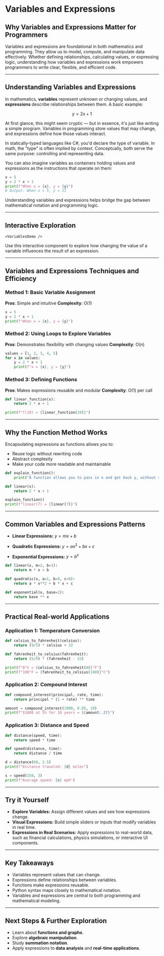 # Variables and Expressions

## Why Variables and Expressions Matter for Programmers

Variables and expressions are foundational in both mathematics and programming. They allow us to model, compute, and manipulate data effectively. Whether defining relationships, calculating values, or expressing logic, understanding how variables and expressions work empowers programmers to write clear, flexible, and efficient code.

---

## Understanding Variables and Expressions

In mathematics, **variables** represent unknown or changing values, and **expressions** describe relationships between them. A basic example:

$$
y = 2x + 1
$$

At first glance, this might seem cryptic — but in essence, it's just like writing a simple program. Variables in programming store values that may change, and expressions define how those values interact.

In statically-typed languages like C#, you'd declare the type of variable. In math, the "type" is often implied by context. Conceptually, both serve the same purpose: controlling and representing data.

You can also imagine variables as containers holding values and expressions as the instructions that operate on them:

```python
x = 5
y = 2 * x + 1
print(f"When x = {x}, y = {y}")
# Output: When x = 5, y = 11
```

Understanding variables and expressions helps bridge the gap between mathematical notation and programming logic.

---

## Interactive Exploration

```
<VariablesDemo />
```

Use this interactive component to explore how changing the value of a variable influences the result of an expression.

---

## Variables and Expressions Techniques and Efficiency

### Method 1: Basic Variable Assignment

**Pros**: Simple and intuitive
**Complexity**: O(1)

```python
x = 5
y = 2 * x + 1
print(f"When x = {x}, y = {y}")
```

### Method 2: Using Loops to Explore Variables

**Pros**: Demonstrates flexibility with changing values
**Complexity**: O(n)

```python
values = [1, 2, 3, 4, 5]
for x in values:
    y = 2 * x + 1
    print(f"x = {x}, y = {y}")
```

### Method 3: Defining Functions

**Pros**: Makes expressions reusable and modular
**Complexity**: O(1) per call

```python
def linear_function(x):
    return 2 * x + 1

print(f"f(10) = {linear_function(10)}")
```

---

## Why the Function Method Works

Encapsulating expressions as functions allows you to:

* Reuse logic without rewriting code
* Abstract complexity
* Make your code more readable and maintainable

```python
def explain_function():
    print("A function allows you to pass in x and get back y, without rewriting the expression each time.")

def linear(x):
    return 2 * x + 1

explain_function()
print(f"linear(7) = {linear(7)}")
```

---

## Common Variables and Expressions Patterns

* **Linear Expressions:**
  $y = mx + b$

* **Quadratic Expressions:**
  $y = ax^2 + bx + c$

* **Exponential Expressions:**
  $y = b^x$

```python
def linear(x, m=2, b=1):
    return m * x + b

def quadratic(x, a=1, b=0, c=0):
    return a * x**2 + b * x + c

def exponential(x, base=2):
    return base ** x
```

---

## Practical Real-world Applications

### Application 1: Temperature Conversion

```python
def celsius_to_fahrenheit(celsius):
    return (9/5) * celsius + 32

def fahrenheit_to_celsius(fahrenheit):
    return (5/9) * (fahrenheit - 32)

print(f"0°C = {celsius_to_fahrenheit(0)}°F")
print(f"100°F = {fahrenheit_to_celsius(100)}°C")
```

### Application 2: Compound Interest

```python
def compound_interest(principal, rate, time):
    return principal * (1 + rate) ** time

amount = compound_interest(1000, 0.05, 10)
print(f"$1000 at 5% for 10 years = ${amount:.2f}")
```

### Application 3: Distance and Speed

```python
def distance(speed, time):
    return speed * time

def speed(distance, time):
    return distance / time

d = distance(60, 2.5)
print(f"Distance traveled: {d} miles")

s = speed(150, 3)
print(f"Average speed: {s} mph")
```

---

## Try it Yourself

* **Explore Variables:** Assign different values and see how expressions change.
* **Visual Expressions:** Build simple sliders or inputs that modify variables in real time.
* **Expressions in Real Scenarios:** Apply expressions to real-world data, such as financial calculations, physics simulations, or interactive UI components.

---

## Key Takeaways

* Variables represent values that can change.
* Expressions define relationships between variables.
* Functions make expressions reusable.
* Python syntax maps closely to mathematical notation.
* Variables and expressions are central to both programming and mathematical modeling.

---

## Next Steps & Further Exploration

* Learn about **functions and graphs**.
* Explore **algebraic manipulation**.
* Study **summation notation**.
* Apply expressions to **data analysis** and **real-time applications**.
